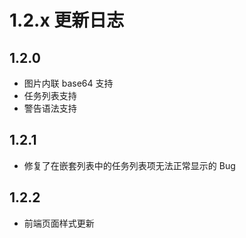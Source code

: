 # 1.2.x 更新日志

## 1.2.0

- 图片内联 base64 支持
- 任务列表支持
- 警告语法支持

## 1.2.1

- 修复了在嵌套列表中的任务列表项无法正常显示的 Bug

## 1.2.2

- 前端页面样式更新
